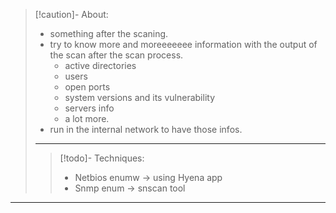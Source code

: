 >[!caution]- About:
>- something after the scaning.
>- try to know more and moreeeeeee information with the output of the scan after the scan process.
>	- active directories
>	- users
>	- open ports
>	- system versions and its vulnerability
>	- servers info
>	- a lot more.
>- run in the internal network to have those infos.
>----
>>[!todo]- Techniques:
>>- Netbios enumw -> using Hyena app
>>- Snmp enum -> snscan tool

---









